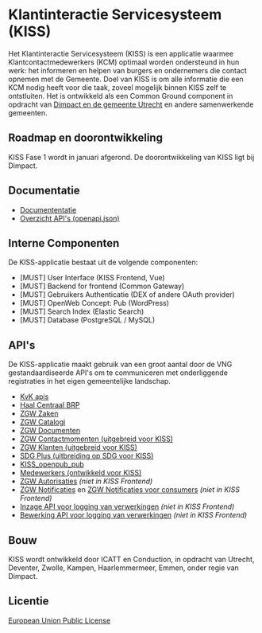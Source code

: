 
# Klantinteractie Servicesysteem (KISS)

Het Klantinteractie Servicesysteem (KISS) is een applicatie waarmee Klantcontactmedewerkers (KCM) optimaal worden ondersteund in hun werk: het informeren en helpen van burgers en ondernemers die contact opnemen met de Gemeente. Doel van KISS is om alle informatie die een KCM nodig heeft voor die taak, zoveel mogelijk binnen KISS zelf te ontstluiten. Het is ontwikkeld als een Common Ground component in opdracht van [Dimpact en de gemeente Utrecht](https://www.dimpact.nl/klantinteractie-servicesysteem) en andere samenwerkende gemeenten.


## Roadmap en doorontwikkeling

KISS Fase 1 wordt in januari afgerond. De doorontwikkeling van KISS ligt bij Dimpact. 


## Documentatie

- [Documententatie](https://kiss-klantinteractie-servicesysteem.readthedocs.io/)
- [Overzicht API's (openapi.json)](https://redocly.github.io/redoc/?nocors&url=https://kissdevelopment-dimpact.commonground.nu/openapi.json)

## Interne Componenten

De KISS-applicatie bestaat uit de volgende componenten:

- [MUST]  User Interface (KISS Frontend, Vue)
- [MUST]  Backend for frontend (Common Gateway)
- [MUST]  Gebruikers Authenticatie (DEX of andere OAuth provider)
- [MUST] OpenWeb Concept: Pub   (WordPress)
- [MUST]  Search Index (Elastic Search)
- [MUST]  Database (PostgreSQL / MySQL)


## API's 
De KISS-applicatie maakt gebruik van een groot aantal door de VNG gestandaardiseerde API's om te communiceren met onderliggende registraties in het eigen gemeentelijke landschap. 

- [KvK apis](https://redocly.github.io/redoc/?nocors&url=https://kissdevelopment-dimpact.commonground.nu/openapi.json#tag/HandelsregisterPersoonHandelsRegisterBevragen-collection)
- [Haal Centraal BRP](https://vng-realisatie.github.io/Haal-Centraal-BRP-bevragen/) 
- [ZGW Zaken](https://vng-realisatie.github.io/gemma-zaken/standaard/zaken/) 
- [ZGW Catalogi](https://vng-realisatie.github.io/gemma-zaken/standaard/catalogi/) 
- [ZGW Documenten](https://vng-realisatie.github.io/gemma-zaken/standaard/documenten/)
- [ZGW Contactmomenten (uitgebreid voor KISS)](https://redocly.github.io/redoc/?nocors&url=https://kissdevelopment-dimpact.commonground.nu/openapi.json#tag/ContactMomentcontactmomenten-collection) 
- [ZGW Klanten (uitgebreid voor KISS)](https://redocly.github.io/redoc/?nocors&url=https://kissdevelopment-dimpact.commonground.nu/openapi.json#tag/KlantKlanten-collection) 
- [SDG Plus (uitbreiding op SDG voor KISS)](https://redocly.github.io/redoc/?nocors&url=https://kissdevelopment-dimpact.commonground.nu/openapi.json#tag/SDGoverigeObjectenSDG-collection)
- [KISS_openpub_pub](https://redocly.github.io/redoc/?nocors&url=https://kissdevelopment-dimpact.commonground.nu/openapi.json#tag/Kiss_openpub_pubPub-collection) 
- [Medewerkers (ontwikkeld voor KISS)](https://redocly.github.io/redoc/?nocors&url=https://kissdevelopment-dimpact.commonground.nu/openapi.json) 
- [ZGW Autorisaties](https://vng-realisatie.github.io/gemma-zaken/standaard/autorisaties/redoc-1.0.0) _(niet in KISS Frontend)_
- [ZGW Notificaties](https://vng-realisatie.github.io/gemma-zaken/standaard/notificaties/redoc-1.0.1) en [ZGW Notificaties voor consumers](https://vng-realisatie.github.io/gemma-zaken/standaard/notificaties-consumer/redoc-1.0.0-rc1) _(niet in KISS Frontend)_
- [Inzage API voor logging van verwerkingen](https://redocly.github.io/redoc/?url=https://raw.githubusercontent.com/VNG-Realisatie/gemma-verwerkingenlogging/master/docs/api-read/oas-specification/logging-verwerkingen-api/openapi.yaml&nocors)  _(niet in KISS Frontend)_
- [Bewerking API voor logging van verwerkingen](https://redocly.github.io/redoc/?url=https://raw.githubusercontent.com/VNG-Realisatie/gemma-verwerkingenlogging/master/docs/api-write/oas-specification/logging-verwerkingen-api/openapi.yaml&nocors)  _(niet in KISS Frontend)_

## Bouw
KISS wordt ontwikkeld door ICATT en Conduction, in opdracht van Utrecht, Deventer, Zwolle, Kampen, Haarlemmermeer, Emmen, onder regie van Dimpact.

## Licentie
[European Union Public License](https://opensource.org/licenses/EUPL-1.1)

